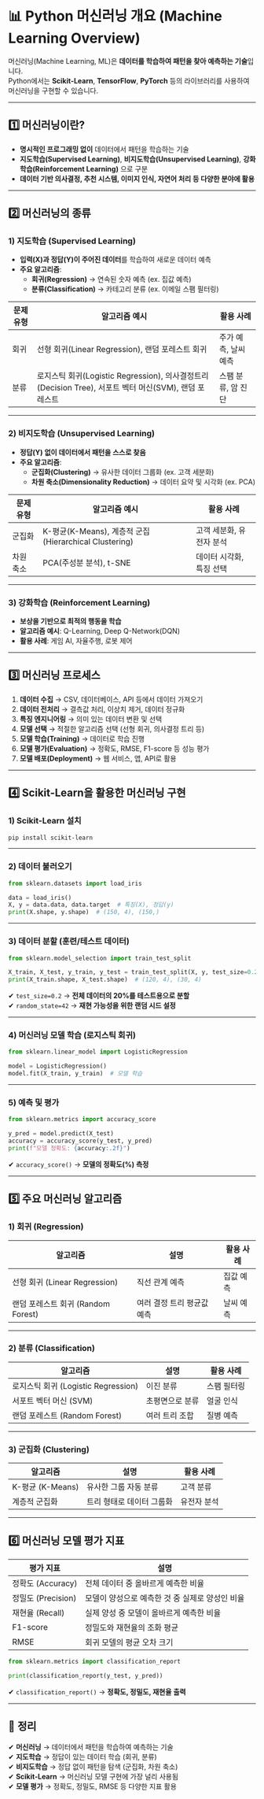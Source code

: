 # 📊 Python 머신러닝 개요 (Machine Learning Overview)

머신러닝(Machine Learning, ML)은 **데이터를 학습하여 패턴을 찾아 예측하는 기술**입니다.  
Python에서는 **Scikit-Learn**, **TensorFlow**, **PyTorch** 등의 라이브러리를 사용하여 머신러닝을 구현할 수 있습니다.

---

## 1️⃣ 머신러닝이란?

- **명시적인 프로그래밍 없이** 데이터에서 패턴을 학습하는 기술
- **지도학습(Supervised Learning)**, **비지도학습(Unsupervised Learning)**, **강화학습(Reinforcement Learning)** 으로 구분
- **데이터 기반 의사결정, 추천 시스템, 이미지 인식, 자연어 처리 등 다양한 분야에 활용**

---

## 2️⃣ 머신러닝의 종류

### 1) 지도학습 (Supervised Learning)
- **입력(X)과 정답(Y)이 주어진 데이터**를 학습하여 새로운 데이터 예측
- **주요 알고리즘**:
  - **회귀(Regression)** → 연속된 숫자 예측 (ex. 집값 예측)
  - **분류(Classification)** → 카테고리 분류 (ex. 이메일 스팸 필터링)
  
| 문제 유형 | 알고리즘 예시 | 활용 사례 |
|---------|--------------|----------|
| 회귀 | 선형 회귀(Linear Regression), 랜덤 포레스트 회귀 | 주가 예측, 날씨 예측 |
| 분류 | 로지스틱 회귀(Logistic Regression), 의사결정트리(Decision Tree), 서포트 벡터 머신(SVM), 랜덤 포레스트 | 스팸 분류, 암 진단 |

---

### 2) 비지도학습 (Unsupervised Learning)
- **정답(Y) 없이 데이터에서 패턴을 스스로 찾음**
- **주요 알고리즘**:
  - **군집화(Clustering)** → 유사한 데이터 그룹화 (ex. 고객 세분화)
  - **차원 축소(Dimensionality Reduction)** → 데이터 요약 및 시각화 (ex. PCA)

| 문제 유형 | 알고리즘 예시 | 활용 사례 |
|---------|--------------|----------|
| 군집화 | K-평균(K-Means), 계층적 군집(Hierarchical Clustering) | 고객 세분화, 유전자 분석 |
| 차원 축소 | PCA(주성분 분석), t-SNE | 데이터 시각화, 특징 선택 |

---

### 3) 강화학습 (Reinforcement Learning)
- **보상을 기반으로 최적의 행동을 학습**
- **알고리즘 예시**: Q-Learning, Deep Q-Network(DQN)
- **활용 사례**: 게임 AI, 자율주행, 로봇 제어

---

## 3️⃣ 머신러닝 프로세스

1. **데이터 수집** → CSV, 데이터베이스, API 등에서 데이터 가져오기  
2. **데이터 전처리** → 결측값 처리, 이상치 제거, 데이터 정규화  
3. **특징 엔지니어링** → 의미 있는 데이터 변환 및 선택  
4. **모델 선택** → 적절한 알고리즘 선택 (선형 회귀, 의사결정 트리 등)  
5. **모델 학습(Training)** → 데이터로 학습 진행  
6. **모델 평가(Evaluation)** → 정확도, RMSE, F1-score 등 성능 평가  
7. **모델 배포(Deployment)** → 웹 서비스, 앱, API로 활용  

---

## 4️⃣ Scikit-Learn을 활용한 머신러닝 구현

### 1) Scikit-Learn 설치
```sh
pip install scikit-learn
```

---

### 2) 데이터 불러오기
```python
from sklearn.datasets import load_iris

data = load_iris()
X, y = data.data, data.target  # 특징(X), 정답(y)
print(X.shape, y.shape)  # (150, 4), (150,)
```

---

### 3) 데이터 분할 (훈련/테스트 데이터)
```python
from sklearn.model_selection import train_test_split

X_train, X_test, y_train, y_test = train_test_split(X, y, test_size=0.2, random_state=42)
print(X_train.shape, X_test.shape)  # (120, 4), (30, 4)
```
✔ `test_size=0.2` → **전체 데이터의 20%를 테스트용으로 분할**  
✔ `random_state=42` → **재현 가능성을 위한 랜덤 시드 설정**  

---

### 4) 머신러닝 모델 학습 (로지스틱 회귀)
```python
from sklearn.linear_model import LogisticRegression

model = LogisticRegression()
model.fit(X_train, y_train)  # 모델 학습
```

---

### 5) 예측 및 평가
```python
from sklearn.metrics import accuracy_score

y_pred = model.predict(X_test)
accuracy = accuracy_score(y_test, y_pred)
print(f"모델 정확도: {accuracy:.2f}")
```
✔ `accuracy_score()` → **모델의 정확도(%) 측정**  

---

## 5️⃣ 주요 머신러닝 알고리즘

### 1) 회귀 (Regression)
| 알고리즘 | 설명 | 활용 사례 |
|---------|------|----------|
| 선형 회귀 (Linear Regression) | 직선 관계 예측 | 집값 예측 |
| 랜덤 포레스트 회귀 (Random Forest) | 여러 결정 트리 평균값 예측 | 날씨 예측 |

---

### 2) 분류 (Classification)
| 알고리즘 | 설명 | 활용 사례 |
|---------|------|----------|
| 로지스틱 회귀 (Logistic Regression) | 이진 분류 | 스팸 필터링 |
| 서포트 벡터 머신 (SVM) | 초평면으로 분류 | 얼굴 인식 |
| 랜덤 포레스트 (Random Forest) | 여러 트리 조합 | 질병 예측 |

---

### 3) 군집화 (Clustering)
| 알고리즘 | 설명 | 활용 사례 |
|---------|------|----------|
| K-평균 (K-Means) | 유사한 그룹 자동 분류 | 고객 분류 |
| 계층적 군집화 | 트리 형태로 데이터 그룹화 | 유전자 분석 |

---

## 6️⃣ 머신러닝 모델 평가 지표

| 평가 지표 | 설명 |
|---------|------|
| 정확도 (Accuracy) | 전체 데이터 중 올바르게 예측한 비율 |
| 정밀도 (Precision) | 모델이 양성으로 예측한 것 중 실제로 양성인 비율 |
| 재현율 (Recall) | 실제 양성 중 모델이 올바르게 예측한 비율 |
| F1-score | 정밀도와 재현율의 조화 평균 |
| RMSE | 회귀 모델의 평균 오차 크기 |

```python
from sklearn.metrics import classification_report

print(classification_report(y_test, y_pred))
```
✔ `classification_report()` → **정확도, 정밀도, 재현율 출력**  

---

## 🎯 정리

✔ **머신러닝** → 데이터에서 패턴을 학습하여 예측하는 기술  
✔ **지도학습** → 정답이 있는 데이터 학습 (회귀, 분류)  
✔ **비지도학습** → 정답 없이 패턴을 탐색 (군집화, 차원 축소)  
✔ **Scikit-Learn** → 머신러닝 모델 구현에 가장 널리 사용됨  
✔ **모델 평가** → 정확도, 정밀도, RMSE 등 다양한 지표 활용  
